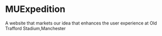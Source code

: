 # MUExpedition
A website that markets our idea that enhances the user experience at Old Trafford Stadium,Manchester

